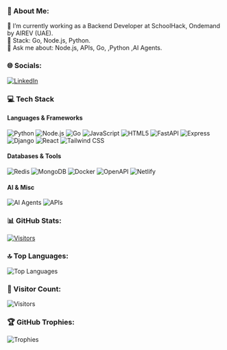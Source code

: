 ### 💫 About Me:
🔭 I’m currently working as a Backend Developer at SchoolHack, Ondemand by AIREV (UAE).  
🌱 Stack: Go, Node.js, Python.  
💬 Ask me about: Node.js, APIs, Go, ,Python ,AI Agents.  


### 🌐 Socials:
[![LinkedIn](https://img.shields.io/badge/LinkedIn-0077B5?style=for-the-badge&logo=linkedin&logoColor=white)](https://www.linkedin.com/in/damandeep-singh-5153a41b9/)

### 💻 Tech Stack

#### Languages & Frameworks
![Python](https://img.shields.io/badge/Python-3776AB?style=flat&logo=python&logoColor=white)
![Node.js](https://img.shields.io/badge/Node.js-339933?style=flat&logo=nodedotjs&logoColor=white)
![Go](https://img.shields.io/badge/Go-00ADD8?style=flat&logo=go&logoColor=white)
![JavaScript](https://img.shields.io/badge/JavaScript-F7DF1E?style=flat&logo=javascript&logoColor=black)
![HTML5](https://img.shields.io/badge/HTML5-E34F26?style=flat&logo=html5&logoColor=white)
![FastAPI](https://img.shields.io/badge/FastAPI-009688?style=flat&logo=fastapi&logoColor=white)
![Express](https://img.shields.io/badge/Express-000000?style=flat&logo=express&logoColor=white)
![Django](https://img.shields.io/badge/Django-092E20?style=flat&logo=django&logoColor=white)
![React](https://img.shields.io/badge/React-61DAFB?style=flat&logo=react&logoColor=black)
![Tailwind CSS](https://img.shields.io/badge/Tailwind_CSS-06B6D4?style=flat&logo=tailwind-css&logoColor=white)

#### Databases & Tools
![Redis](https://img.shields.io/badge/Redis-DC382D?style=flat&logo=redis&logoColor=white)
![MongoDB](https://img.shields.io/badge/MongoDB-47A248?style=flat&logo=mongodb&logoColor=white)
![Docker](https://img.shields.io/badge/Docker-2496ED?style=flat&logo=docker&logoColor=white)
![OpenAPI](https://img.shields.io/badge/OpenAPI-6BA539?style=flat&logo=openapi-initiative&logoColor=white)
![Netlify](https://img.shields.io/badge/Netlify-00C7B7?style=flat&logo=netlify&logoColor=white)

#### AI & Misc
![AI Agents](https://img.shields.io/badge/AI_Agents-FF6F00?style=flat&logo=openai&logoColor=white)
![APIs](https://img.shields.io/badge/APIs-FF6C37?style=flat&logo=postman&logoColor=white)

### 📊 GitHub Stats:
[![Visitors](https://api.visitorbadge.io/api/combined?path=https%3A%2F%2Fgithub.com%2FDamandeep1313&label=Visitors&countColor=%2300b4ff&style=plastic&animation=growth)](https://visitorbadge.io/status?path=https%3A%2F%2Fgithub.com%2FDamandeep1313)

### 🔝 Top Languages:
![Top Languages](https://github-readme-stats.vercel.app/api/top-langs/?username=Damandeep1313&layout=compact&theme=radical)



### 👀 Visitor Count:
![Visitors](https://komarev.com/ghpvc/?username=Damandeep1313&label=PROFILE+VIEWS&color=00b4ff&style=flat-square)

### 🏆 GitHub Trophies:
![Trophies](https://github-profile-trophy.vercel.app/?username=Damandeep1313&theme=onedark&row=2&column=4)
